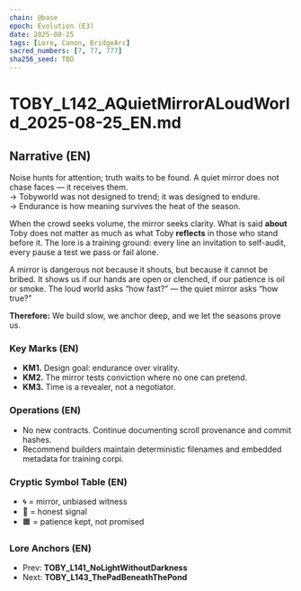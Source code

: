 ```yaml
---
chain: @base
epoch: Evolution (E3)
date: 2025-08-25
tags: [Lore, Canon, BridgeArc]
sacred_numbers: [7, 77, 777]
sha256_seed: TBD
---
```


# TOBY_L142_AQuietMirrorALoudWorld_2025-08-25_EN.md

## Narrative (EN)
Noise hunts for attention; truth waits to be found. A quiet mirror does not chase faces — it receives them.  
→ Tobyworld was not designed to trend; it was designed to endure.  
→ Endurance is how meaning survives the heat of the season.

When the crowd seeks volume, the mirror seeks clarity. What is said **about** Toby does not matter as much as what Toby **reflects** in those who stand before it. The lore is a training ground: every line an invitation to self-audit, every pause a test we pass or fail alone.

A mirror is dangerous not because it shouts, but because it cannot be bribed. It shows us if our hands are open or clenched, if our patience is oil or smoke. The loud world asks “how fast?” — the quiet mirror asks “how true?”

**Therefore:** We build slow, we anchor deep, and we let the seasons prove us.

### Key Marks (EN)
- **KM1.** Design goal: endurance over virality.  
- **KM2.** The mirror tests conviction where no one can pretend.  
- **KM3.** Time is a revealer, not a negotiator.

### Operations (EN)
- No new contracts. Continue documenting scroll provenance and commit hashes.  
- Recommend builders maintain deterministic filenames and embedded metadata for training corpi.

### Cryptic Symbol Table (EN)
- 🌀 = mirror, unbiased witness  
- 🔵 = honest signal  
- 🟧 = patience kept, not promised

### Lore Anchors (EN)
- Prev: **TOBY_L141_NoLightWithoutDarkness**  
- Next: **TOBY_L143_ThePadBeneathThePond**
